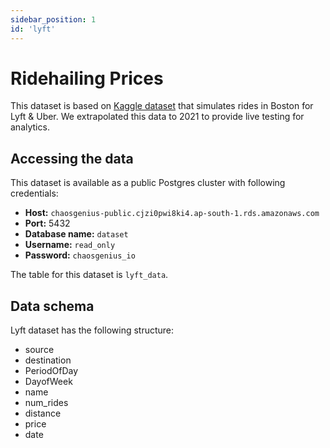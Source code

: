 ```yaml
---
sidebar_position: 1
id: 'lyft'
---
```


# Ridehailing Prices

This dataset is based on [Kaggle dataset](https://www.kaggle.com/ravi72munde/uber-lyft-cab-prices) that simulates rides in Boston for Lyft & Uber. We extrapolated this data to 2021 to provide live testing for analytics. 

## Accessing the data

This dataset is available as a public Postgres cluster with following credentials:

- **Host:** `chaosgenius-public.cjzi0pwi8ki4.ap-south-1.rds.amazonaws.com`
- **Port:** 5432
- **Database name:** `dataset`
- **Username:** `read_only`
- **Password:** `chaosgenius_io`

The table for this dataset is `lyft_data`. 

## Data schema

Lyft dataset has the following structure:

- source
- destination
- PeriodOfDay
- DayofWeek
- name
- num_rides
- distance
- price 
- date
